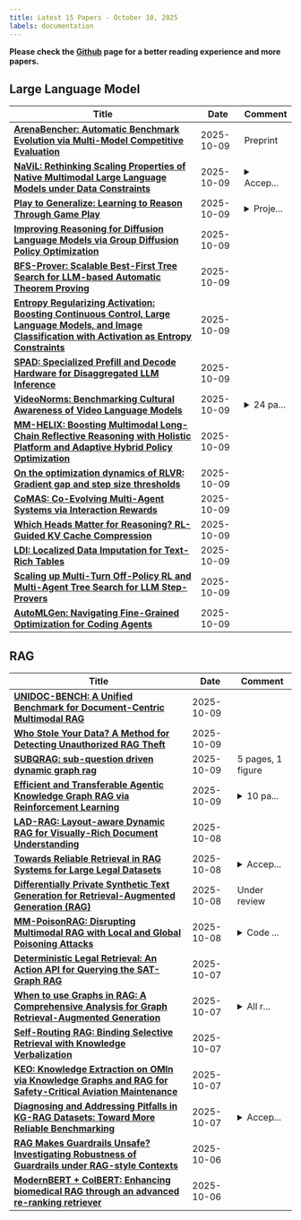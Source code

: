 ```yaml
---
title: Latest 15 Papers - October 10, 2025
labels: documentation
---
```

**Please check the [Github](https://github.com/zezhishao/MTS_Daily_ArXiv) page for a better reading experience and more papers.**

## Large Language Model
| **Title** | **Date** | **Comment** |
| --- | --- | --- |
| **[ArenaBencher: Automatic Benchmark Evolution via Multi-Model Competitive Evaluation](http://arxiv.org/abs/2510.08569v1)** | 2025-10-09 | Preprint |
| **[NaViL: Rethinking Scaling Properties of Native Multimodal Large Language Models under Data Constraints](http://arxiv.org/abs/2510.08565v1)** | 2025-10-09 | <details><summary>Accep...</summary><p>Accepted by NeurIPS 2025. 22 pages, link: https://github.com/OpenGVLab/NaViL</p></details> |
| **[Play to Generalize: Learning to Reason Through Game Play](http://arxiv.org/abs/2506.08011v4)** | 2025-10-09 | <details><summary>Proje...</summary><p>Project Page: https://yunfeixie233.github.io/ViGaL/</p></details> |
| **[Improving Reasoning for Diffusion Language Models via Group Diffusion Policy Optimization](http://arxiv.org/abs/2510.08554v1)** | 2025-10-09 |  |
| **[BFS-Prover: Scalable Best-First Tree Search for LLM-based Automatic Theorem Proving](http://arxiv.org/abs/2502.03438v3)** | 2025-10-09 |  |
| **[Entropy Regularizing Activation: Boosting Continuous Control, Large Language Models, and Image Classification with Activation as Entropy Constraints](http://arxiv.org/abs/2510.08549v1)** | 2025-10-09 |  |
| **[SPAD: Specialized Prefill and Decode Hardware for Disaggregated LLM Inference](http://arxiv.org/abs/2510.08544v1)** | 2025-10-09 |  |
| **[VideoNorms: Benchmarking Cultural Awareness of Video Language Models](http://arxiv.org/abs/2510.08543v1)** | 2025-10-09 | <details><summary>24 pa...</summary><p>24 pages, 5 figures, under review</p></details> |
| **[MM-HELIX: Boosting Multimodal Long-Chain Reflective Reasoning with Holistic Platform and Adaptive Hybrid Policy Optimization](http://arxiv.org/abs/2510.08540v1)** | 2025-10-09 |  |
| **[On the optimization dynamics of RLVR: Gradient gap and step size thresholds](http://arxiv.org/abs/2510.08539v1)** | 2025-10-09 |  |
| **[CoMAS: Co-Evolving Multi-Agent Systems via Interaction Rewards](http://arxiv.org/abs/2510.08529v1)** | 2025-10-09 |  |
| **[Which Heads Matter for Reasoning? RL-Guided KV Cache Compression](http://arxiv.org/abs/2510.08525v1)** | 2025-10-09 |  |
| **[LDI: Localized Data Imputation for Text-Rich Tables](http://arxiv.org/abs/2506.16616v2)** | 2025-10-09 |  |
| **[Scaling up Multi-Turn Off-Policy RL and Multi-Agent Tree Search for LLM Step-Provers](http://arxiv.org/abs/2509.06493v2)** | 2025-10-09 |  |
| **[AutoMLGen: Navigating Fine-Grained Optimization for Coding Agents](http://arxiv.org/abs/2510.08511v1)** | 2025-10-09 |  |

## RAG
| **Title** | **Date** | **Comment** |
| --- | --- | --- |
| **[UNIDOC-BENCH: A Unified Benchmark for Document-Centric Multimodal RAG](http://arxiv.org/abs/2510.03663v2)** | 2025-10-09 |  |
| **[Who Stole Your Data? A Method for Detecting Unauthorized RAG Theft](http://arxiv.org/abs/2510.07728v1)** | 2025-10-09 |  |
| **[SUBQRAG: sub-question driven dynamic graph rag](http://arxiv.org/abs/2510.07718v1)** | 2025-10-09 | 5 pages, 1 figure |
| **[Efficient and Transferable Agentic Knowledge Graph RAG via Reinforcement Learning](http://arxiv.org/abs/2509.26383v3)** | 2025-10-09 | <details><summary>10 pa...</summary><p>10 pages, 5 figures. Submitted to ICLR 2026</p></details> |
| **[LAD-RAG: Layout-aware Dynamic RAG for Visually-Rich Document Understanding](http://arxiv.org/abs/2510.07233v1)** | 2025-10-08 |  |
| **[Towards Reliable Retrieval in RAG Systems for Large Legal Datasets](http://arxiv.org/abs/2510.06999v1)** | 2025-10-08 | <details><summary>Accep...</summary><p>Accepted for the 7th Natural Legal Language Processing Workshop (NLLP 2025), co-located with EMNLP 2025</p></details> |
| **[Differentially Private Synthetic Text Generation for Retrieval-Augmented Generation (RAG)](http://arxiv.org/abs/2510.06719v1)** | 2025-10-08 | Under review |
| **[MM-PoisonRAG: Disrupting Multimodal RAG with Local and Global Poisoning Attacks](http://arxiv.org/abs/2502.17832v3)** | 2025-10-08 | <details><summary>Code ...</summary><p>Code is available at https://github.com/HyeonjeongHa/MM-PoisonRAG</p></details> |
| **[Deterministic Legal Retrieval: An Action API for Querying the SAT-Graph RAG](http://arxiv.org/abs/2510.06002v1)** | 2025-10-07 |  |
| **[When to use Graphs in RAG: A Comprehensive Analysis for Graph Retrieval-Augmented Generation](http://arxiv.org/abs/2506.05690v2)** | 2025-10-07 | <details><summary>All r...</summary><p>All resources and analyses are collected at https://github.com/GraphRAG-Bench/GraphRAG-Benchmark</p></details> |
| **[Self-Routing RAG: Binding Selective Retrieval with Knowledge Verbalization](http://arxiv.org/abs/2504.01018v2)** | 2025-10-07 |  |
| **[KEO: Knowledge Extraction on OMIn via Knowledge Graphs and RAG for Safety-Critical Aviation Maintenance](http://arxiv.org/abs/2510.05524v1)** | 2025-10-07 |  |
| **[Diagnosing and Addressing Pitfalls in KG-RAG Datasets: Toward More Reliable Benchmarking](http://arxiv.org/abs/2505.23495v3)** | 2025-10-07 | <details><summary>Accep...</summary><p>Accepted at NeurIPS 2025 Datasets and Benchmarks Track</p></details> |
| **[RAG Makes Guardrails Unsafe? Investigating Robustness of Guardrails under RAG-style Contexts](http://arxiv.org/abs/2510.05310v1)** | 2025-10-06 |  |
| **[ModernBERT + ColBERT: Enhancing biomedical RAG through an advanced re-ranking retriever](http://arxiv.org/abs/2510.04757v1)** | 2025-10-06 |  |

